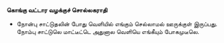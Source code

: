 **கொங்கு வட்டார வழக்குச் சொல்லகராதி**
- நோன்பு சாட்டுதலின் போது வெளியில் எங்கும் செல்லாமல் ஊருக்குள் இருப்பது. நோம்பு சாட்டுலெ மாட்டீட்டெ அதுனால வெளியெ எங்கீயும் போகமுடீலெ.

